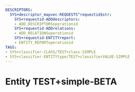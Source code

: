 ```yaml
---
DESCRIPTORS:
  SYS+descriptor_mapvec-REQUESTS^requestid$str:
    SYS+requestid-ADDdescriptors:
    - ADD_DESCRIPTORSoperationid
    SYS+requestid-ADDrelations:
    - ADD_RELATIONSoperationid
    SYS+requestid-ENTITYreport:
    - ENTITY_REPORToperationid
TAGS:
- SYS+classifier-CLASS/TEST+class-SIMPLE
- SYS+classifier-ENTITYtype/TEST+classifierVALUE-SIMPLE
---
```

# Entity TEST+simple-BETA

